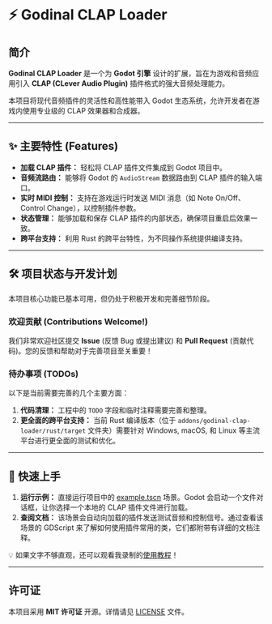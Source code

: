 # ⚡ Godinal CLAP Loader

## 简介

**Godinal CLAP Loader** 是一个为 **Godot 引擎** 设计的扩展，旨在为游戏和音频应用引入 **CLAP (CLever Audio Plugin)** 插件格式的强大音频处理能力。

本项目将现代音频插件的灵活性和高性能带入 Godot 生态系统，允许开发者在游戏内使用专业级的 CLAP 效果器和合成器。

---

## ✨ 主要特性 (Features)

* **加载 CLAP 插件：** 轻松将 CLAP 插件文件集成到 Godot 项目中。
* **音频流路由：** 能够将 Godot 的 `AudioStream` 数据路由到 CLAP 插件的输入端口。
* **实时 MIDI 控制：** 支持在游戏运行时发送 MIDI 消息（如 Note On/Off、Control Change），以控制插件参数。
* **状态管理：** 能够加载和保存 CLAP 插件的内部状态，确保项目重启后效果一致。
* **跨平台支持：** 利用 Rust 的跨平台特性，为不同操作系统提供编译支持。

---

## 🛠️ 项目状态与开发计划

本项目核心功能已基本可用，但仍处于积极开发和完善细节阶段。

### 欢迎贡献 (Contributions Welcome!)

我们非常欢迎社区提交 **Issue** (反馈 Bug 或提出建议) 和 **Pull Request** (贡献代码)。您的反馈和帮助对于完善项目至关重要！

### 待办事项 (TODOs)

以下是当前需要完善的几个主要方面：

1.  **代码清理：** 工程中的 `TODO` 字段和临时注释需要完善和整理。
2.  **更全面的跨平台支持：** 当前 Rust 编译版本（位于 `addons/godinal-clap-loader/rust/target` 文件夹）需要针对 Windows, macOS, 和 Linux 等主流平台进行更全面的测试和优化。

---

## 🚀 快速上手

1.  **运行示例：** 直接运行项目中的 [example.tscn](addons/godinal-clap-loader/example.tscn) 场景。Godot 会启动一个文件对话框，让你选择一个本地的 CLAP 插件文件进行加载。
2.  **查阅文档：** 该场景会自动向加载的插件发送测试音频和控制信号。通过查看该场景的 GDScript 来了解如何使用插件常用的类，它们都附带有详细的文档注释。

💡 如果文字不够直观，还可以观看我录制的[使用教程](https://example.com)！

---

## 许可证

本项目采用 **MIT 许可证** 开源。详情请见 [LICENSE](LICENSE) 文件。
